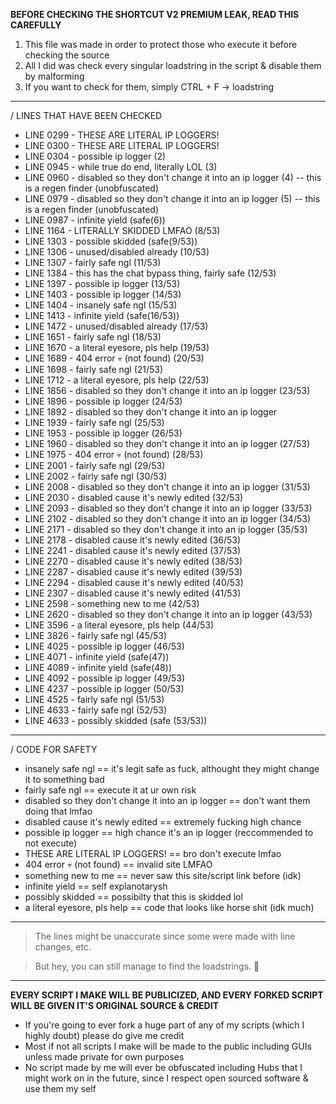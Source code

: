**BEFORE CHECKING THE SHORTCUT V2 PREMIUM LEAK, READ THIS CAREFULLY**

1.  This file was made in order to protect those who execute it before checking the source
2.  All I did was check every singular loadstring in the script & disable them by malforming
3.  If you want to check for them, simply CTRL + F -> loadstring

-----------------------------------------------------------------------------------------------------------

/ LINES THAT HAVE BEEN CHECKED

- LINE 0299 - THESE ARE LITERAL IP LOGGERS!
- LINE 0300 - THESE ARE LITERAL IP LOGGERS!
- LINE 0304 - possible ip logger (2)
- LINE 0945 - while true do end, literally LOL (3)
- LINE 0960 - disabled so they don't change it into an ip logger (4) -- this is a regen finder (unobfuscated)
- LINE 0979 - disabled so they don't change it into an ip logger (5) -- this is a regen finder (unobfuscated)
- LINE 0987 - infinite yield (safe(6))
- LINE 1164 - LITERALLY SKIDDED LMFAO (8/53)
- LINE 1303 - possible skidded (safe(9/53))
- LINE 1306 - unused/disabled already (10/53)
- LINE 1307 - fairly safe ngl (11/53)
- LINE 1384 - this has the chat bypass thing, fairly safe (12/53)
- LINE 1397 - possible ip logger (13/53)
- LINE 1403 - possible ip logger (14/53)
- LINE 1404 - insanely safe ngl (15/53)
- LINE 1413 - infinite yield (safe(16/53))
- LINE 1472 - unused/disabled already (17/53)
- LINE 1651 - fairly safe ngl (18/53)
- LINE 1670 - a literal eyesore, pls help (19/53)
- LINE 1689 - 404 error :skull: (not found) (20/53)
- LINE 1698 - fairly safe ngl (21/53)
- LINE 1712 - a literal eyesore, pls help (22/53)
- LINE 1856 - disabled so they don't change it into an ip logger (23/53)
- LINE 1896 - possible ip logger (24/53)
- LINE 1892 - disabled so they don't change it into an ip logger
- LINE 1939 - fairly safe ngl (25/53)
- LINE 1953 - possible ip logger (26/53)
- LINE 1960 - disabled so they don't change it into an ip logger (27/53)
- LINE 1975 - 404 error :skull: (not found) (28/53)
- LINE 2001 - fairly safe ngl (29/53)
- LINE 2002 - fairly safe ngl (30/53)
- LINE 2008 - disabled so they don't change it into an ip logger (31/53)
- LINE 2030 - disabled cause it's newly edited (32/53)
- LINE 2093 - disabled so they don't change it into an ip logger (33/53)
- LINE 2102 - disabled so they don't change it into an ip logger (34/53)
- LINE 2171 - disabled so they don't change it into an ip logger (35/53)
- LINE 2178 - disabled cause it's newly edited (36/53)
- LINE 2241 - disabled cause it's newly edited (37/53)
- LINE 2270 - disabled cause it's newly edited (38/53)
- LINE 2287 - disabled cause it's newly edited (39/53)
- LINE 2294 - disabled cause it's newly edited (40/53)
- LINE 2307 - disabled cause it's newly edited (41/53)
- LINE 2598 - something new to me (42/53)
- LINE 2620 - disabled so they don't change it into an ip logger (43/53)
- LINE 3596 - a literal eyesore, pls help (44/53)
- LINE 3826 - fairly safe ngl (45/53)
- LINE 4025 - possible ip logger (46/53)
- LINE 4071 - infinite yield (safe(47))
- LINE 4089 - infinite yield (safe(48))
- LINE 4092 - possible ip logger (49/53)
- LINE 4237 - possible ip logger (50/53)
- LINE 4525 - fairly safe ngl (51/53)
- LINE 4633 - fairly safe ngl (52/53)
- LINE 4633 - possibly skidded (safe (53/53)) 

-----------------------------------------------------------------------------------------------------------

/ CODE FOR SAFETY

- insanely safe ngl == it's legit safe as fuck, althought they might change it to something bad
- fairly safe ngl == execute it at ur own risk
- disabled so they don't change it into an ip logger == don't want them doing that lmfao
- disabled cause it's newly edited == extremely fucking high chance
- possible ip logger == high chance it's an ip logger (reccommended to not execute)
- THESE ARE LITERAL IP LOGGERS! == bro don't execute lmfao
- 404 error :skull: (not found) == invalid site LMFAO
- something new to me == never saw this site/script link before (idk)
- infinite yield == self explanotarysh
- possibly skidded == possibilty that this is skidded lol
- a literal eyesore, pls help == code that looks like horse shit (idk much)

-----------------------------------------------------------------------------------------------------------

> The lines might be unaccurate since some were made with line changes, etc.

> But hey, you can still manage to find the loadstrings. :troll:


-----------------------------------------------------------------------------------------------------------


**EVERY SCRIPT I MAKE WILL BE PUBLICIZED, AND EVERY FORKED SCRIPT WILL BE GIVEN IT'S ORIGINAL SOURCE & CREDIT**
- If you're going to ever fork a huge part of any of my scripts (which I highly doubt) please do give me credit
- Most if not all scripts I make will be made to the public including GUIs unless made private for own purposes
- No script made by me will ever be obfuscated including Hubs that I might work on in the future, since I respect
  open sourced software & use them my self
